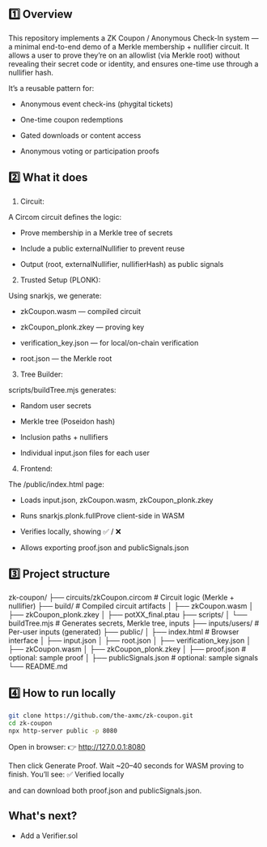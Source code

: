 ## 1️⃣ Overview

This repository implements a ZK Coupon / Anonymous Check-In system — a minimal end-to-end demo of a Merkle membership + nullifier circuit.
It allows a user to prove they’re on an allowlist (via Merkle root) without revealing their secret code or identity, and ensures one-time use through a nullifier hash.

It’s a reusable pattern for:

- Anonymous event check-ins (phygital tickets)

- One-time coupon redemptions

- Gated downloads or content access

- Anonymous voting or participation proofs

## 2️⃣ What it does

1. Circuit:

A Circom circuit defines the logic:

- Prove membership in a Merkle tree of secrets

- Include a public externalNullifier to prevent reuse

- Output (root, externalNullifier, nullifierHash) as public signals

2. Trusted Setup (PLONK):

Using snarkjs, we generate:

- zkCoupon.wasm — compiled circuit

- zkCoupon_plonk.zkey — proving key

- verification_key.json — for local/on-chain verification

- root.json — the Merkle root

3. Tree Builder:

scripts/buildTree.mjs generates:

- Random user secrets

- Merkle tree (Poseidon hash)

- Inclusion paths + nullifiers

- Individual input.json files for each user

4. Frontend:

The /public/index.html page:

- Loads input.json, zkCoupon.wasm, zkCoupon_plonk.zkey

- Runs snarkjs.plonk.fullProve client-side in WASM

- Verifies locally, showing ✅ / ❌

- Allows exporting proof.json and publicSignals.json

## 3️⃣ Project structure

zk-coupon/
├── circuits/zkCoupon.circom # Circuit logic (Merkle + nullifier)
├── build/ # Compiled circuit artifacts
│ ├── zkCoupon.wasm
│ ├── zkCoupon_plonk.zkey
│ ├── potXX_final.ptau
├── scripts/
│ └── buildTree.mjs # Generates secrets, Merkle tree, inputs
├── inputs/users/ # Per-user inputs (generated)
├── public/
│ ├── index.html # Browser interface
│ ├── input.json
│ ├── root.json
│ ├── verification_key.json
│ ├── zkCoupon.wasm
│ ├── zkCoupon_plonk.zkey
│ ├── proof.json # optional: sample proof
│ ├── publicSignals.json # optional: sample signals
└── README.md

## 4️⃣ How to run locally

```bash
git clone https://github.com/the-axmc/zk-coupon.git
cd zk-coupon
npx http-server public -p 8080
```

Open in browser:
👉 http://127.0.0.1:8080

Then click Generate Proof.
Wait ~20–40 seconds for WASM proving to finish.
You’ll see: ✅ Verified locally

and can download both proof.json and publicSignals.json.

## What's next?

- Add a Verifier.sol
